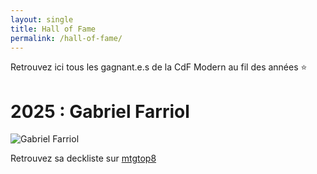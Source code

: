 ```yaml
---
layout: single
title: Hall of Fame
permalink: /hall-of-fame/
---
```


Retrouvez ici tous les gagnant.e.s de la CdF Modern au fil des années ⭐

# 2025 : Gabriel Farriol

<p class="text-align-center"><img src="{{ site.url }}{{ site.baseurl }}/assets/images/gabriel_farriol_champion_2025.jpg" alt="Gabriel Farriol" /></p>

Retrouvez sa deckliste sur [mtgtop8](https://www.mtgtop8.com/event?e=69497&d=726444&f=MO)
